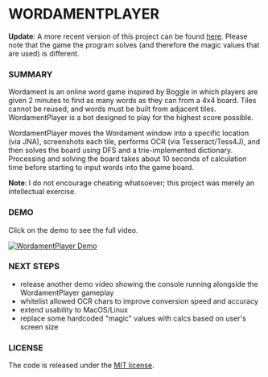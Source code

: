 # WORDAMENTPLAYER
**Update**: A more recent version of this project can be found [here](https://github.com/akshaths/Word-Game-Winner). Please note that the game the program solves (and therefore the magic values that are used) is different.

### SUMMARY
Wordament is an online word game inspired by Boggle in which players are given 2 minutes to find as many words as they can from a 4x4 board. Tiles cannot be reused, and words must be built from adjacent tiles. WordamentPlayer is a bot designed to play for the highest score possible.

WordamentPlayer moves the Wordament window into a specific location (via JNA), screenshots each tile, performs OCR (via Tesseract/Tess4J), and then solves the board using DFS and a trie-implemented dictionary. Processing and solving the board takes about 10 seconds of calculation time before starting to input words into the game board. 

**Note**: I do not encourage cheating whatsoever; this project was merely an intellectual exercise.

### DEMO
Click on the demo to see the full video.

[![WordamentPlayer Demo](https://j.gifs.com/2k2LvA.gif)](https://www.youtube.com/watch?v=qaOtIU-mFYQ)

### NEXT STEPS
* release another demo video showing the console running alongside the WordamentPlayer gameplay
* whitelist allowed OCR chars to improve conversion speed and accuracy
* extend usability to MacOS/Linux
* replace some hardcoded "magic" values with calcs based on user's screen size

### LICENSE
The code is released under the [MIT license](https://github.com/akshaths/WordamentPlayer/blob/master/LICENSE).
